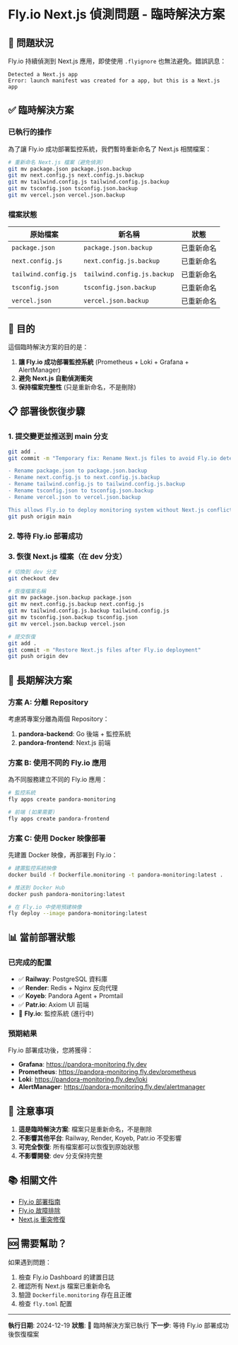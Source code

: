 # Fly.io Next.js 偵測問題 - 臨時解決方案

## 🚨 問題狀況

Fly.io 持續偵測到 Next.js 應用，即使使用 `.flyignore` 也無法避免。錯誤訊息：

```
Detected a Next.js app
Error: launch manifest was created for a app, but this is a Next.js app
```

## ✅ 臨時解決方案

### 已執行的操作

為了讓 Fly.io 成功部署監控系統，我們暫時重新命名了 Next.js 相關檔案：

```bash
# 重新命名 Next.js 檔案（避免偵測）
git mv package.json package.json.backup
git mv next.config.js next.config.js.backup
git mv tailwind.config.js tailwind.config.js.backup
git mv tsconfig.json tsconfig.json.backup
git mv vercel.json vercel.json.backup
```

### 檔案狀態

| 原始檔案 | 新名稱 | 狀態 |
|---------|--------|------|
| `package.json` | `package.json.backup` | 已重新命名 |
| `next.config.js` | `next.config.js.backup` | 已重新命名 |
| `tailwind.config.js` | `tailwind.config.js.backup` | 已重新命名 |
| `tsconfig.json` | `tsconfig.json.backup` | 已重新命名 |
| `vercel.json` | `vercel.json.backup` | 已重新命名 |

## 🎯 目的

這個臨時解決方案的目的是：

1. **讓 Fly.io 成功部署監控系統** (Prometheus + Loki + Grafana + AlertManager)
2. **避免 Next.js 自動偵測衝突**
3. **保持檔案完整性** (只是重新命名，不是刪除)

## 📋 部署後恢復步驟

### 1. 提交變更並推送到 main 分支

```bash
git add .
git commit -m "Temporary fix: Rename Next.js files to avoid Fly.io detection

- Rename package.json to package.json.backup
- Rename next.config.js to next.config.js.backup  
- Rename tailwind.config.js to tailwind.config.js.backup
- Rename tsconfig.json to tsconfig.json.backup
- Rename vercel.json to vercel.json.backup

This allows Fly.io to deploy monitoring system without Next.js conflicts."
git push origin main
```

### 2. 等待 Fly.io 部署成功

### 3. 恢復 Next.js 檔案（在 dev 分支）

```bash
# 切換到 dev 分支
git checkout dev

# 恢復檔案名稱
git mv package.json.backup package.json
git mv next.config.js.backup next.config.js
git mv tailwind.config.js.backup tailwind.config.js
git mv tsconfig.json.backup tsconfig.json
git mv vercel.json.backup vercel.json

# 提交恢復
git add .
git commit -m "Restore Next.js files after Fly.io deployment"
git push origin dev
```

## 🔄 長期解決方案

### 方案 A: 分離 Repository

考慮將專案分離為兩個 Repository：

1. **pandora-backend**: Go 後端 + 監控系統
2. **pandora-frontend**: Next.js 前端

### 方案 B: 使用不同的 Fly.io 應用

為不同服務建立不同的 Fly.io 應用：

```bash
# 監控系統
fly apps create pandora-monitoring

# 前端 (如果需要)
fly apps create pandora-frontend
```

### 方案 C: 使用 Docker 映像部署

先建置 Docker 映像，再部署到 Fly.io：

```bash
# 建置監控系統映像
docker build -f Dockerfile.monitoring -t pandora-monitoring:latest .

# 推送到 Docker Hub
docker push pandora-monitoring:latest

# 在 Fly.io 中使用預建映像
fly deploy --image pandora-monitoring:latest
```

## 📊 當前部署狀態

### 已完成的配置

- ✅ **Railway**: PostgreSQL 資料庫
- ✅ **Render**: Redis + Nginx 反向代理
- ✅ **Koyeb**: Pandora Agent + Promtail
- ✅ **Patr.io**: Axiom UI 前端
- 🔄 **Fly.io**: 監控系統 (進行中)

### 預期結果

Fly.io 部署成功後，您將獲得：

- **Grafana**: https://pandora-monitoring.fly.dev
- **Prometheus**: https://pandora-monitoring.fly.dev/prometheus
- **Loki**: https://pandora-monitoring.fly.dev/loki
- **AlertManager**: https://pandora-monitoring.fly.dev/alertmanager

## 🚨 注意事項

1. **這是臨時解決方案**: 檔案只是重新命名，不是刪除
2. **不影響其他平台**: Railway, Render, Koyeb, Patr.io 不受影響
3. **可完全恢復**: 所有檔案都可以恢復到原始狀態
4. **不影響開發**: dev 分支保持完整

## 📚 相關文件

- [Fly.io 部署指南](README-PAAS-DEPLOYMENT.md)
- [Fly.io 故障排除](FLYIO-TROUBLESHOOTING.md)
- [Next.js 衝突修復](FLYIO-NEXTJS-CONFLICT-FIX.md)

## 🆘 需要幫助？

如果遇到問題：

1. 檢查 Fly.io Dashboard 的建置日誌
2. 確認所有 Next.js 檔案已重新命名
3. 驗證 `Dockerfile.monitoring` 存在且正確
4. 檢查 `fly.toml` 配置

---

**執行日期**: 2024-12-19
**狀態**: 🔄 臨時解決方案已執行
**下一步**: 等待 Fly.io 部署成功後恢復檔案

